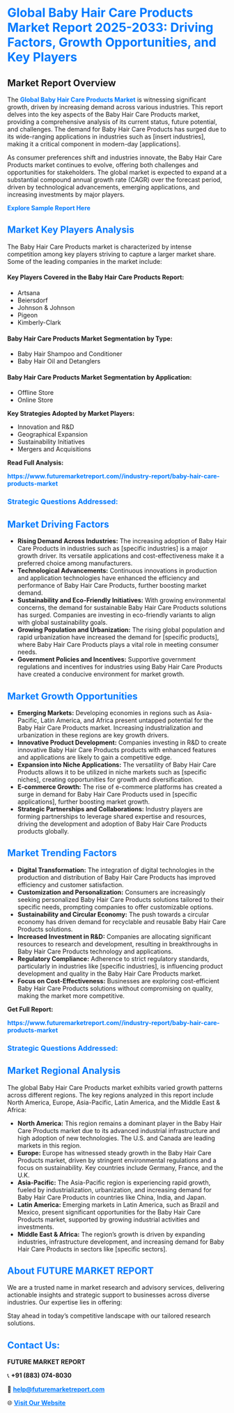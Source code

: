 <h1 style="color: #007BFF;">Global Baby Hair Care Products Market Report 2025-2033: Driving Factors, Growth Opportunities, and Key Players</h1>

<section id="overview">
<h2>Market Report Overview</h2>
<p>The <a href="https://www.futuremarketreport.com//industry-report/baby-hair-care-products-market" style="color: #007BFF; text-decoration: none;"><strong>Global Baby Hair Care Products Market</strong></a> is witnessing significant growth, driven by increasing demand across various industries. This report delves into the key aspects of the Baby Hair Care Products market, providing a comprehensive analysis of its current status, future potential, and challenges. The demand for Baby Hair Care Products has surged due to its wide-ranging applications in industries such as [insert industries], making it a critical component in modern-day [applications].</p>
<p>As consumer preferences shift and industries innovate, the Baby Hair Care Products market continues to evolve, offering both challenges and opportunities for stakeholders. The global market is expected to expand at a substantial compound annual growth rate (CAGR) over the forecast period, driven by technological advancements, emerging applications, and increasing investments by major players.</p>
</section>

<section id="overview">
<p><a href="https://www.futuremarketreport.com//request-sample/reportId=63950" style="color: #007BFF; text-decoration: none;"><strong>Explore Sample Report Here</strong></a></p>
</section>

<section id="key-players">
<h2 style="color: #007BFF;">Market Key Players Analysis</h2>
<p>The Baby Hair Care Products market is characterized by intense competition among key players striving to capture a larger market share. Some of the leading companies in the market include:</p>
<h4>Key Players Covered in the Baby Hair Care Products Report:</h4>
<ul><li>Artsana</li><li>Beiersdorf</li><li>Johnson &amp; Johnson</li><li>Pigeon</li><li>Kimberly-Clark</li></ul>
<h4>Baby Hair Care Products Market Segmentation by Type:</h4>
<ul><li>Baby Hair Shampoo and Conditioner</li><li>Baby Hair Oil and Detanglers</li></ul>

<h4>Baby Hair Care Products Market Segmentation by Application:</h4>
<ul><li>Offline Store</li><li>Online Store</li></ul>
<p><strong>Key Strategies Adopted by Market Players:</strong></p>
<ul>
<li>Innovation and R&D</li>
<li>Geographical Expansion</li>
<li>Sustainability Initiatives</li>
<li>Mergers and Acquisitions</li>
</ul>
</section>

<section>
<p><strong>Read Full Analysis: </strong></p><a href="https://www.futuremarketreport.com//industry-report/baby-hair-care-products-market" style="color: #007BFF; text-decoration: none;"><strong>https://www.futuremarketreport.com//industry-report/baby-hair-care-products-market</strong></a>
<h3 style="color: #007BFF;">Strategic Questions Addressed:</h3>
</section>

<section id="driving-factors">
<h2 style="color: #007BFF;">Market Driving Factors</h2>
<ul>
<li><strong>Rising Demand Across Industries:</strong> The increasing adoption of Baby Hair Care Products in industries such as [specific industries] is a major growth driver. Its versatile applications and cost-effectiveness make it a preferred choice among manufacturers.</li>
<li><strong>Technological Advancements:</strong> Continuous innovations in production and application technologies have enhanced the efficiency and performance of Baby Hair Care Products, further boosting market demand.</li>
<li><strong>Sustainability and Eco-Friendly Initiatives:</strong> With growing environmental concerns, the demand for sustainable Baby Hair Care Products solutions has surged. Companies are investing in eco-friendly variants to align with global sustainability goals.</li>
<li><strong>Growing Population and Urbanization:</strong> The rising global population and rapid urbanization have increased the demand for [specific products], where Baby Hair Care Products plays a vital role in meeting consumer needs.</li>
<li><strong>Government Policies and Incentives:</strong> Supportive government regulations and incentives for industries using Baby Hair Care Products have created a conducive environment for market growth.</li>
</ul>
</section>

<section id="growth-opportunities">
<h2 style="color: #007BFF;">Market Growth Opportunities</h2>
<ul>
<li><strong>Emerging Markets:</strong> Developing economies in regions such as Asia-Pacific, Latin America, and Africa present untapped potential for the Baby Hair Care Products market. Increasing industrialization and urbanization in these regions are key growth drivers.</li>
<li><strong>Innovative Product Development:</strong> Companies investing in R&D to create innovative Baby Hair Care Products products with enhanced features and applications are likely to gain a competitive edge.</li>
<li><strong>Expansion into Niche Applications:</strong> The versatility of Baby Hair Care Products allows it to be utilized in niche markets such as [specific niches], creating opportunities for growth and diversification.</li>
<li><strong>E-commerce Growth:</strong> The rise of e-commerce platforms has created a surge in demand for Baby Hair Care Products used in [specific applications], further boosting market growth.</li>
<li><strong>Strategic Partnerships and Collaborations:</strong> Industry players are forming partnerships to leverage shared expertise and resources, driving the development and adoption of Baby Hair Care Products products globally.</li>
</ul>
</section>

<section id="trending-factors">
<h2 style="color: #007BFF;">Market Trending Factors</h2>
<ul>
<li><strong>Digital Transformation:</strong> The integration of digital technologies in the production and distribution of Baby Hair Care Products has improved efficiency and customer satisfaction.</li>
<li><strong>Customization and Personalization:</strong> Consumers are increasingly seeking personalized Baby Hair Care Products solutions tailored to their specific needs, prompting companies to offer customizable options.</li>
<li><strong>Sustainability and Circular Economy:</strong> The push towards a circular economy has driven demand for recyclable and reusable Baby Hair Care Products solutions.</li>
<li><strong>Increased Investment in R&D:</strong> Companies are allocating significant resources to research and development, resulting in breakthroughs in Baby Hair Care Products technology and applications.</li>
<li><strong>Regulatory Compliance:</strong> Adherence to strict regulatory standards, particularly in industries like [specific industries], is influencing product development and quality in the Baby Hair Care Products market.</li>
<li><strong>Focus on Cost-Effectiveness:</strong> Businesses are exploring cost-efficient Baby Hair Care Products solutions without compromising on quality, making the market more competitive.</li>
</ul>
</section>

<section>
<p><strong>Get Full Report: </strong></p><a href="https://www.futuremarketreport.com//industry-report/baby-hair-care-products-market" style="color: #007BFF; text-decoration: none;"><strong>https://www.futuremarketreport.com//industry-report/baby-hair-care-products-market</strong></a>
<h3 style="color: #007BFF;">Strategic Questions Addressed:</h3>
</section>


<section id="regional-analysis">
<h2 style="color: #007BFF;">Market Regional Analysis</h2>
<p>The global Baby Hair Care Products market exhibits varied growth patterns across different regions. The key regions analyzed in this report include North America, Europe, Asia-Pacific, Latin America, and the Middle East & Africa:</p>
<ul>
<li><strong>North America:</strong> This region remains a dominant player in the Baby Hair Care Products market due to its advanced industrial infrastructure and high adoption of new technologies. The U.S. and Canada are leading markets in this region.</li>
<li><strong>Europe:</strong> Europe has witnessed steady growth in the Baby Hair Care Products market, driven by stringent environmental regulations and a focus on sustainability. Key countries include Germany, France, and the U.K.</li>
<li><strong>Asia-Pacific:</strong> The Asia-Pacific region is experiencing rapid growth, fueled by industrialization, urbanization, and increasing demand for Baby Hair Care Products in countries like China, India, and Japan.</li>
<li><strong>Latin America:</strong> Emerging markets in Latin America, such as Brazil and Mexico, present significant opportunities for the Baby Hair Care Products market, supported by growing industrial activities and investments.</li>
<li><strong>Middle East & Africa:</strong> The region’s growth is driven by expanding industries, infrastructure development, and increasing demand for Baby Hair Care Products in sectors like [specific sectors].</li>
</ul>
</section>

<footer>
<h2 style="color: #007BFF;">About FUTURE MARKET REPORT</h2>
<p>We are a trusted name in market research and advisory services, delivering actionable insights and strategic support to businesses across diverse industries. Our expertise lies in offering:</p>

<p>Stay ahead in today’s competitive landscape with our tailored research solutions.</p>

<h2 style="color: #007BFF;">Contact Us:</h2>
<p><strong>FUTURE MARKET REPORT</strong></p>
<p>📞 <strong>+91 (883) 074-8030</strong></p>
<p>📧 <strong><a href="mailto:help@futuremarketreport.com" style="color: #007BFF;">help@futuremarketreport.com</a></strong></p>
<p>🌐 <strong><a href="https://www.futuremarketreport.com/" style="color: #007BFF;">Visit Our Website</a></strong></p>
</footer>